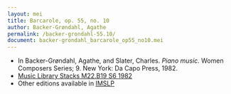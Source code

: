 ```yaml
---
layout: mei
title: Barcarole, op. 55, no. 10
author: Backer-Grøndahl, Agathe
permalink: /backer-grondahl-55.10/
document: backer-grondahl_barcarole_op55_no10.mei
---
```


- In Backer-Grøndahl, Agathe, and Slater, Charles. *Piano music.* Women Composers Series; 9. New York: Da Capo Press, 1982.
- <a href="https://tufts-primo.hosted.exlibrisgroup.com/permalink/f/14dinuo/01TUN_ALMA2185674780003851" target="_blank">Music Library Stacks M22.B19 S6 1982</a>
- Other editions available in <a href="https://imslp.org/wiki/12_Smaa_fantasistykker%2C_Op.55_(Backer-Gr%C3%B8ndahl%2C_Agathe)" target="_blank">IMSLP</a>
